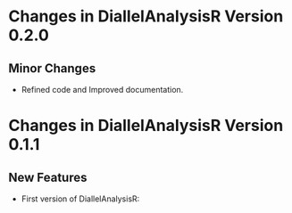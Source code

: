 # Changes in DiallelAnalysisR  Version 0.2.0
## Minor Changes 

* Refined code and Improved documentation.


# Changes in DiallelAnalysisR Version 0.1.1
## New Features 

* First version of DiallelAnalysisR: 
